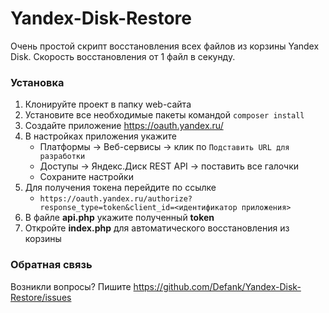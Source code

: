 # Yandex-Disk-Restore
Очень простой скрипт восстановления всех файлов из корзины Yandex Disk.
Скорость восстановления от 1 файл в секунду.

### Установка

1. Клонируйте проект в папку web-сайта
1. Установите все необходимые пакеты командой `composer install`
1. Создайте приложение https://oauth.yandex.ru/
1. В настройках приложения укажите
    * Платформы -> Веб-сервисы -> клик по `Подставить URL для разработки`
    * Доступы -> Яндекс.Диск REST API -> поставить все галочки
    * Сохраните настройки
1. Для получения токена перейдите по ссылке 
    * `https://oauth.yandex.ru/authorize?response_type=token&client_id=<идентификатор приложения>`
1. В файле **api.php** укажите полученный **token**
1. Откройте **index.php** для автоматического восстановления из корзины

### Обратная связь
Возникли вопросы? Пишите
https://github.com/Defank/Yandex-Disk-Restore/issues